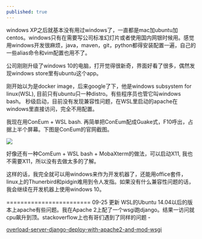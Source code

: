 ```yaml
---
published: true
---
```

windows XP之后就基本没有用过windows了，一直都是mac加ubuntu加centos。windows只有在需要写公司标准幻灯片或者使用国内网银时候用。感觉用windows开发很麻烦，java，maven，git，python都得安装配置一遍，自己的一些alias命令和vim配置也用不了。

公司刚刚升级了windows 10的电脑，打开觉得很新奇，界面好看了很多，偶然发现windows store里有ubuntu这个app。

刚开始以为是docker image，后来google了下，他是windows subsystem for linux(WSL), 目前只有ubuntu只一种distro。有些程序员也管它叫windows bash。 秒级启动，目前没有发现兼容性问题，在WSL里启动的apache在windows里直接访问，完全不用配置。

我现在用ConEum + WSL bash. 再简单把ConEum配成Guake式，F10呼出，占据上半个屏幕。下图是ConEum的官网截图。

![]({{site.baseurl}}/https://conemu.github.io/img/ConEmu-Maximus5.png)

好像还有一种ComEum + WSL bash + MobaXterm的做法，可以启动X11, 我也不需要X11，所以没有去做太多的了解。

这样的话，我完全就可以用windows来作为开发机器了，还能用office套件，linux上的Thunerbird和pidgin难用到令人发指。如果没有什么兼容性问题的话，我会继续在开发机器上使用windows 10。



======================== 09-25 更新
WSL的Ubuntu 14.04以后的版本上apache有些问题。我在Apache 2上配了一个wsgi跑django。结果一访问就cpu飙升到顶。stackoverflow上也有哥们遇到了同样的问题 - 

[overload-server-django-deploy-with-apache2-and-mod-wsgi](https://stackoverflow.com/questions/51036939/overload-server-django-deploy-with-apache2-and-mod-wsgi)
